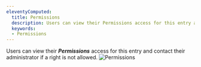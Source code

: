 ```yaml
---
eleventyComputed:
  title: Permissions
  description: Users can view their Permissions access for this entry and contact their administrator if a right is not allowed.
  keywords:
  - Permissions
---
```

Users can view their ***Permissions*** access for this entry and contact their administrator if a right is not allowed.
![Permissions](https://cdnweb.devolutions.net/docs/docs_en_server_ServerOp4006.png)
